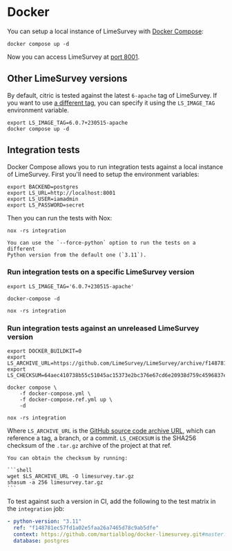 # Docker

You can setup a local instance of LimeSurvey with
[Docker Compose](https://docs.docker.com/compose/):

```shell
docker compose up -d
```

Now you can access LimeSurvey at [port 8001](http://localhost:8001/index.php/admin).

## Other LimeSurvey versions

By default, citric is tested against the latest `6-apache` tag of LimeSurvey.
If you want to use [a different tag](https://hub.docker.com/r/martialblog/limesurvey/tags),
you can specify it using the `LS_IMAGE_TAG` environment variable.

```shell
export LS_IMAGE_TAG=6.0.7+230515-apache
docker compose up -d
```

## Integration tests

Docker Compose allows you to run integration tests against a local instance of
LimeSurvey. First you'll need to setup the environment variables:

```shell
export BACKEND=postgres
export LS_URL=http://localhost:8001
export LS_USER=iamadmin
export LS_PASSWORD=secret
```

Then you can run the tests with Nox:

```shell
nox -rs integration
```

```{tip}
You can use the `--force-python` option to run the tests on a different
Python version from the default one (`3.11`).
```

### Run integration tests on a specific LimeSurvey version

```shell
export LS_IMAGE_TAG='6.0.7+230515-apache'

docker-compose -d

nox -rs integration
```

### Run integration tests against an unreleased LimeSurvey version

```shell
export DOCKER_BUILDKIT=0
export LS_ARCHIVE_URL=https://github.com/LimeSurvey/LimeSurvey/archive/f148781ec57fd1a02e5faa26a7465d78c9ab5dfe.tar.gz
export LS_CHECKSUM=64aec410738b55c51045ac15373e2bc376e67cd6e20938d759c4596837ef6154

docker compose \
    -f docker-compose.yml \
    -f docker-compose.ref.yml up \
    -d

nox -rs integration
```

Where `LS_ARCHIVE_URL` is the [GitHub source code archive URL](https://docs.github.com/en/repositories/working-with-files/using-files/downloading-source-code-archives#source-code-archive-urls), which can reference a tag, a branch, or a commit. `LS_CHECKSUM`
is the SHA256 checksum of the `.tar.gz` archive of the project at that ref.

````{tip}
You can obtain the checksum by running:

```shell
wget $LS_ARCHIVE_URL -O limesurvey.tar.gz
shasum -a 256 limesurvey.tar.gz
```
````

To test against such a version in CI, add the following to the test matrix in the `integration` job:

```yaml
- python-version: "3.11"
  ref: "f148781ec57fd1a02e5faa26a7465d78c9ab5dfe"
  context: https://github.com/martialblog/docker-limesurvey.git#master:6.0/apache
  database: postgres
```
